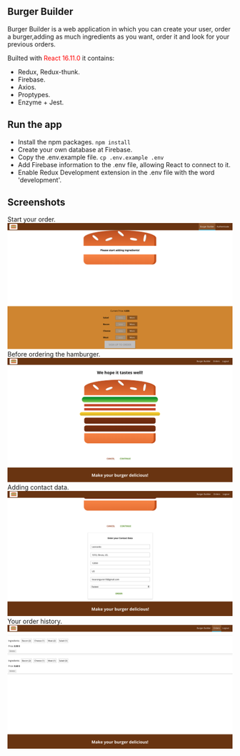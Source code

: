 ## Burger Builder

Burger Builder is a web application in which you can create your user, order a burger,adding as much ingredients as you want, order it and look for your previous orders.

Builted with <span style="color:red">React 16.11.0</span> it contains:

- Redux, Redux-thunk.
- Firebase.
- Axios.
- Proptypes.
- Enzyme + Jest.

## Run the app

- Install the npm packages. `npm install`
- Create your own database at Firebase.
- Copy the .env.example file. `cp .env.example .env`
- Add Firebase information to the .env file, allowing React to connect to it.
- Enable Redux Development extension in the .env file with the word 'development'.

## Screenshots
Start your order.
![](public/Screen%20Shot%202019-11-23%20at%209.56.02%20PM.png)
Before ordering the hamburger.
![](public/Screen%20Shot%202019-11-23%20at%209.47.00%20PM.png)
Adding contact data.
![](public/Screen%20Shot%202019-11-23%20at%209.48.16%20PM.png)
Your order history.
![](public/Screen%20Shot%202019-11-23%20at%209.54.33%20PM.png)


